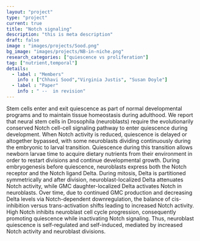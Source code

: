 ```yaml
---
layout: "project"
type: "project"
current: true
title: "Notch signaling"
description: "this is meta description"
draft: false
image : "images/projects/Sood.png"
bg_image: "images/projects/NB-in-niche.png"
research_categories: ["quiescence vs proliferation"]
tag: ["nutrient,temporal"]
details:
  - label : "Members"
    info : ["Chhavi Sood","Virginia Justis", "Susan Doyle"]
  - label : "Paper"
    info : " --  in revision"
---
```

Stem cells enter and exit quiescence as part of normal developmental programs and to maintain tissue homeostasis during adulthood. We report that neural stem cells in Drosophila (neuroblasts) require the evolutionarily conserved Notch cell-cell signaling pathway to enter quiescence during development. When Notch activity is reduced, quiescence is delayed or altogether bypassed, with some neuroblasts dividing continuously during the embryonic to larval transition. Quiescence during this transition allows newborn larvae time to acquire dietary nutrients from their environment in order to restart divisions and continue developmental growth. During embryogenesis before quiescence, neuroblasts express both the Notch receptor and the Notch ligand Delta. During mitosis, Delta is partitioned symmetrically and after division, neuroblast-localized Delta attenuates Notch activity, while GMC daughter-localized Delta activates Notch in neuroblasts. Over time, due to continued GMC production and decreasing Delta levels via Notch-dependent downregulation, the balance of cis-inhibition versus trans-activation shifts leading to increased Notch activity. High Notch inhibits neuroblast cell cycle progression, consequently promoting quiescence while inactivating Notch signaling. Thus, neuroblast quiescence is self-regulated and self-induced, mediated by increased  Notch activity and neuroblast divisions.
